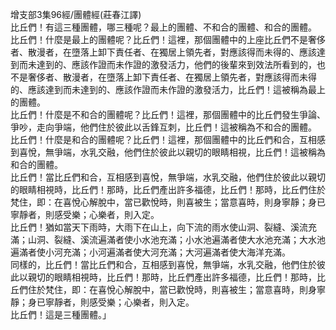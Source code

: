 增支部3集96經/團體經(莊春江譯)  
比丘們！有這三種團體，哪三種呢？最上的團體、不和合的團體、和合的團體。  
比丘們！什麼是最上的團體呢？比丘們！這裡，那個團體中的上座比丘們不是奢侈者、散漫者，在墮落上卸下責任者、在獨居上領先者，對應該得而未得的、應該達到而未達到的、應該作證而未作證的激發活力，他們的後輩來到效法所看到的，也不是奢侈者、散漫者，在墮落上卸下責任者、在獨居上領先者，對應該得而未得的、應該達到而未達到的、應該作證而未作證的激發活力，比丘們！這被稱為最上的團體。  
比丘們！什麼是不和合的團體呢？比丘們！這裡，那個團體中的比丘們發生爭論、爭吵，走向爭端，他們住於彼此以舌鋒互刺，比丘們！這被稱為不和合的團體。  
比丘們！什麼是和合的團體呢？比丘們！這裡，那個團體中的比丘們和合，互相感到喜悅，無爭端，水乳交融，他們住於彼此以親切的眼睛相視，比丘們！這被稱為和合的團體。  
比丘們！當比丘們和合，互相感到喜悅，無爭端，水乳交融，他們住於彼此以親切的眼睛相視時，比丘們！那時，比丘們產出許多福德，比丘們！那時，比丘們住於梵住，即：在喜悅心解脫中，當已歡悅時，則喜被生；當意喜時，則身寧靜；身已寧靜者，則感受樂；心樂者，則入定。  
比丘們！猶如當天下雨時，大雨下在山上，向下流的雨水使山洞、裂縫、溪流充滿；山洞、裂縫、溪流遍滿者使小水池充滿；小水池遍滿者使大水池充滿；大水池遍滿者使小河充滿；小河遍滿者使大河充滿；大河遍滿者使大海洋充滿。  
同樣的，比丘們！當比丘們和合，互相感到喜悅，無爭端，水乳交融，他們住於彼此以親切的眼睛相視時，比丘們！那時，比丘們產出許多福德，比丘們！那時，比丘們住於梵住，即：在喜悅心解脫中，當已歡悅時，則喜被生；當意喜時，則身寧靜；身已寧靜者，則感受樂；心樂者，則入定。  
比丘們！這是三種團體。」  
  
  
